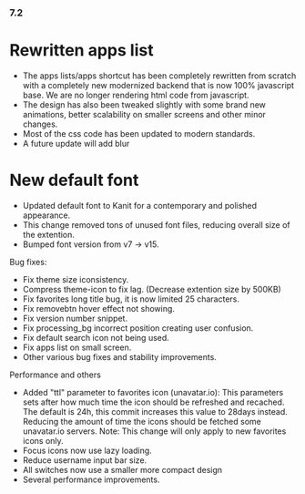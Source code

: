 ### 7.2

# Rewritten apps list 
- The apps lists/apps shortcut has been completely rewritten from scratch with a completely new modernized backend that is now 100% javascript base. We are no longer rendering html code from javascript. 
- The design has also been tweaked slightly with some brand new animations, better scalability on smaller screens and other minor changes. 
- Most of the css code has been updated to modern standards.
- A future update will add blur

# New default font
- Updated default font to Kanit for a contemporary and polished appearance.
- This change removed tons of unused font files, reducing overall size of the extention.
- Bumped font version from v7 -> v15.

Bug fixes:
- Fix theme size iconsistency.
- Compress theme-icon to fix lag. (Decrease extention size by 500KB)
- Fix favorites long title bug, it is now limited 25 characters. 
- Fix removebtn hover effect not showing. 
- Fix version number snippet.
- Fix processing_bg incorrect position creating user confusion. 
- Fix default search icon not being used.
- Fix apps list on small screen. 
- Other various bug fixes and stability improvements.

Performance and others
- Added "ttl" parameter to favorites icon (unavatar.io): 
This parameters sets after how much time the icon should be refreshed
and recached. The default is 24h, this commit increases this value to
28days instead. Reducing the amount of time the icons should be fetched
some unavatar.io servers. 
Note: This change will only apply to new favorites icons only. 
- Focus icons now use lazy loading.
- Reduce username input bar size. 
- All switches now use a smaller more compact design
- Several performance improvements. 